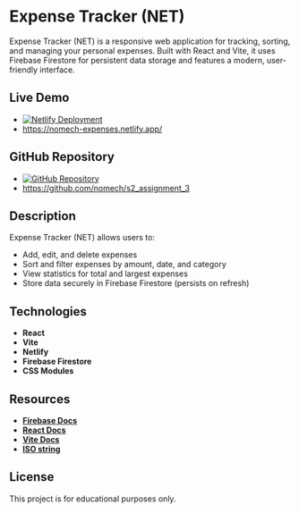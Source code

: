 # Expense Tracker (NET)

Expense Tracker (NET) is a responsive web application for tracking, sorting, and managing your personal expenses. Built with React and Vite, it uses Firebase Firestore for persistent data storage and features a modern, user-friendly interface.

## Live Demo

-   [![Netlify Deployment](https://img.shields.io/badge/Deploy-on%20Netlify-brightgreen)](https://nomech-expenses.netlify.app/)
-   https://nomech-expenses.netlify.app/

## GitHub Repository

-   [![GitHub Repository](https://img.shields.io/badge/GitHub-Repo-blue)](https://github.com/nomech/s2_assignment_3)
-   https://github.com/nomech/s2_assignment_3

## Description

Expense Tracker (NET) allows users to:

-   Add, edit, and delete expenses
-   Sort and filter expenses by amount, date, and category
-   View statistics for total and largest expenses
-   Store data securely in Firebase Firestore (persists on refresh)

## Technologies

-   **React**
-   **Vite**
-   **Netlify**
-   **Firebase Firestore**
-   **CSS Modules**

## Resources

-   **[Firebase Docs](https://firebase.google.com/docs/)**
-   **[React Docs](https://react.dev/)**
-   **[Vite Docs](https://vitejs.dev/)**
-   **[ISO string](https://www.w3schools.com/jsref/jsref_toisostring.asp)**

## License

This project is for educational purposes only.

